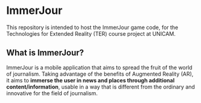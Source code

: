 # ImmerJour
This repository is intended to host the ImmerJour game code, for the Technologies for Extended Reality (TER) course project at UNICAM.

## What is ImmerJour?
ImmerJour is a mobile application that aims to spread the fruit of the world of journalism.
Taking advantage of the benefits of Augmented Reality (AR), it aims to **immerse the user in news and places through additional content/information**, usable in a way that is different from the ordinary and innovative for the field of journalism.
